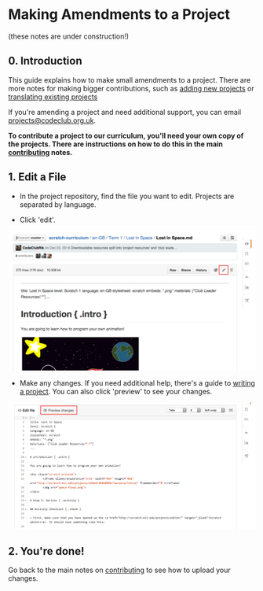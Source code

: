 # Making Amendments to a Project
(these notes are under construction!)

## 0. Introduction

This guide explains how to make small amendments to a project. There are more notes for making bigger contributions, such as [adding new projects](PROJECTS.md) or [translating existing projects](TRANSLATING.md)

If you're amending a project and need additional support, you can email projects@codeclub.org.uk.

__To contribute a project to our curriculum, you'll need your own copy of the projects. There are instructions on how to do this in the main [contributing](CONTRIBUTING.md) notes.__

## 1. Edit a File

+ In the project repository, find the file you want to edit. Projects are separated by language.

+ Click 'edit'.

![screenshot](images/amending/edit.png)

+ Make any changes. If you need additional help, there's a guide to [writing a project](projects.md). You can also click 'preview' to see your changes.

![screenshot](images/amending/preview.png)

## 2. You're done!

Go back to the main notes on [contributing](contributing.md) to see how to upload your changes.
